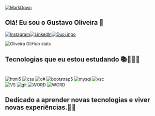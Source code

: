 [![MarkDown](https://img.shields.io/badge/Made%20with-Markdown-1f425f.svg)]()

## Olá! Eu sou o Gustavo Oliveira 👋

[![Instagram](https://img.shields.io/badge/Instagram-E4405F?style=for-the-badge&logo=instagram&logoColor=white)](https://www.instagram.com/gustavo_oliverc/)[![LinkedIn](https://img.shields.io/badge/LinkedIn-0077B5?style=for-the-badge&logo=linkedin&logoColor=white)](https://www.linkedin.com/in/gustavo-oliveira-23452422a/)[![DuoLingo](	https://img.shields.io/badge/Duolingo-58CC02?style=for-the-badge&logo=Duolingo&logoColor=white)](https://www.duolingo.com/profile/Gustavo180511)

![Oliveira GitHub stats](https://github-readme-stats.vercel.app/api?username=gustavoo011&show_icons=true&theme=transparent)

## Tecnologias que eu estou estudando 📚👨🏽‍💻
<div style="display: inline-block"><br/>
    <img align = "center" alt = "html5" src ="https://img.shields.io/badge/HTML5-E34F26?style=for-the-badge&logo=html5&logoColor=white">
    <img align = "center" alt = "css" src ="https://img.shields.io/badge/CSS3-1572B6?style=for-the-badge&logo=css3&logoColor=white">
    <img align = "center" alt = "c#" src ="https://img.shields.io/badge/C%23-239120?style=for-the-badge&logo=c-sharp&logoColor=white">
    <img align = "center" alt = "bootstrap5" src ="https://img.shields.io/badge/Bootstrap-563D7C?style=for-the-badge&logo=bootstrap&logoColor=white">
    <img align = "center" alt = "mysql" src ="https://img.shields.io/badge/MySQL-00000F?style=for-the-badge&logo=mysql&logoColor=white">
    <img align = "center" alt = "vsc" src ="https://img.shields.io/badge/Visual_Studio_Code-0078D4?style=for-the-badge&logo=visual%20studio%20code&logoColor=white"><br/>
    <img align = "center" alt = "VS" src ="https://img.shields.io/badge/Visual_Studio-5C2D91?style=for-the-badge&logo=visual%20studio&logoColor=white">
    <img align = "center" alt = "git" src ="https://img.shields.io/badge/GIT-E44C30?style=for-the-badge&logo=git&logoColor=white">
    <img align = "center" alt = "WORD" src ="https://img.shields.io/badge/Microsoft_Word-2B579A?style=for-the-badge&logo=microsoft-word&logoColor=white">
    <img align = "center" alt = "WORD" src ="https://img.shields.io/badge/Microsoft_Excel-217346?style=for-the-badge&logo=microsoft-excel&logoColor=white">
</div>
<br/>

## Dedicado a aprender novas tecnologias e viver novas experiências.🎯💡
